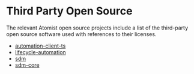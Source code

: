 # Third Party Open Source

The relevant Atomist open source projects include a list of the third-party open source software used with references to their licenses.

* [automation-client-ts](https://github.com/atomist/automation-client-ts/blob/master/legal/THIRD_PARTY.md)
* [lifecycle-automation](https://github.com/atomist/lifecycle-automation/blob/master/legal/THIRD_PARTY.md)
* [sdm](https://github.com/atomist/sdm/blob/master/legal/THIRD_PARTY.md)
* [sdm-core](https://github.com/atomist/sdm-core/blob/master/legal/THIRD_PARTY.md)
